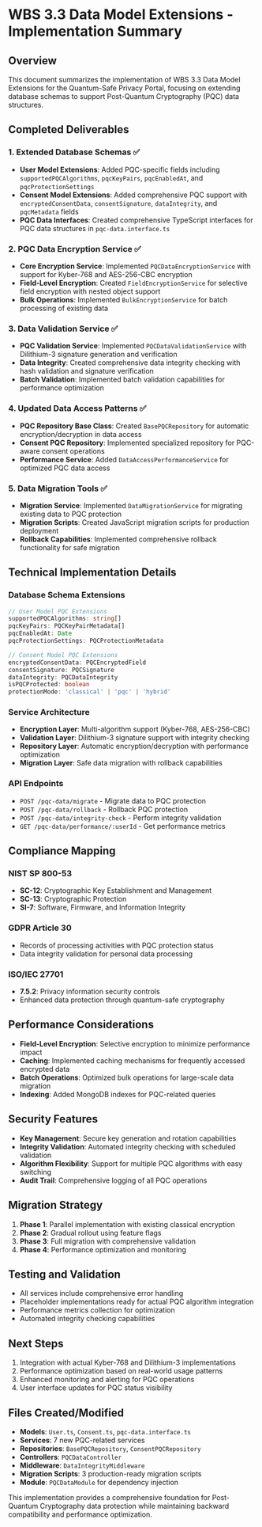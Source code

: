 # WBS 3.3 Data Model Extensions - Implementation Summary

## Overview
This document summarizes the implementation of WBS 3.3 Data Model Extensions for the Quantum-Safe Privacy Portal, focusing on extending database schemas to support Post-Quantum Cryptography (PQC) data structures.

## Completed Deliverables

### 1. Extended Database Schemas ✅
- **User Model Extensions**: Added PQC-specific fields including `supportedPQCAlgorithms`, `pqcKeyPairs`, `pqcEnabledAt`, and `pqcProtectionSettings`
- **Consent Model Extensions**: Added comprehensive PQC support with `encryptedConsentData`, `consentSignature`, `dataIntegrity`, and `pqcMetadata` fields
- **PQC Data Interfaces**: Created comprehensive TypeScript interfaces for PQC data structures in `pqc-data.interface.ts`

### 2. PQC Data Encryption Service ✅
- **Core Encryption Service**: Implemented `PQCDataEncryptionService` with support for Kyber-768 and AES-256-CBC encryption
- **Field-Level Encryption**: Created `FieldEncryptionService` for selective field encryption with nested object support
- **Bulk Operations**: Implemented `BulkEncryptionService` for batch processing of existing data

### 3. Data Validation Service ✅
- **PQC Validation Service**: Implemented `PQCDataValidationService` with Dilithium-3 signature generation and verification
- **Data Integrity**: Created comprehensive data integrity checking with hash validation and signature verification
- **Batch Validation**: Implemented batch validation capabilities for performance optimization

### 4. Updated Data Access Patterns ✅
- **PQC Repository Base Class**: Created `BasePQCRepository` for automatic encryption/decryption in data access
- **Consent PQC Repository**: Implemented specialized repository for PQC-aware consent operations
- **Performance Service**: Added `DataAccessPerformanceService` for optimized PQC data access

### 5. Data Migration Tools ✅
- **Migration Service**: Implemented `DataMigrationService` for migrating existing data to PQC protection
- **Migration Scripts**: Created JavaScript migration scripts for production deployment
- **Rollback Capabilities**: Implemented comprehensive rollback functionality for safe migration

## Technical Implementation Details

### Database Schema Extensions
```typescript
// User Model PQC Extensions
supportedPQCAlgorithms: string[]
pqcKeyPairs: PQCKeyPairMetadata[]
pqcEnabledAt: Date
pqcProtectionSettings: PQCProtectionMetadata

// Consent Model PQC Extensions
encryptedConsentData: PQCEncryptedField
consentSignature: PQCSignature
dataIntegrity: PQCDataIntegrity
isPQCProtected: boolean
protectionMode: 'classical' | 'pqc' | 'hybrid'
```

### Service Architecture
- **Encryption Layer**: Multi-algorithm support (Kyber-768, AES-256-CBC)
- **Validation Layer**: Dilithium-3 signature support with integrity checking
- **Repository Layer**: Automatic encryption/decryption with performance optimization
- **Migration Layer**: Safe data migration with rollback capabilities

### API Endpoints
- `POST /pqc-data/migrate` - Migrate data to PQC protection
- `POST /pqc-data/rollback` - Rollback PQC protection
- `POST /pqc-data/integrity-check` - Perform integrity validation
- `GET /pqc-data/performance/:userId` - Get performance metrics

## Compliance Mapping

### NIST SP 800-53
- **SC-12**: Cryptographic Key Establishment and Management
- **SC-13**: Cryptographic Protection
- **SI-7**: Software, Firmware, and Information Integrity

### GDPR Article 30
- Records of processing activities with PQC protection status
- Data integrity validation for personal data processing

### ISO/IEC 27701
- **7.5.2**: Privacy information security controls
- Enhanced data protection through quantum-safe cryptography

## Performance Considerations
- **Field-Level Encryption**: Selective encryption to minimize performance impact
- **Caching**: Implemented caching mechanisms for frequently accessed encrypted data
- **Batch Operations**: Optimized bulk operations for large-scale data migration
- **Indexing**: Added MongoDB indexes for PQC-related queries

## Security Features
- **Key Management**: Secure key generation and rotation capabilities
- **Integrity Validation**: Automated integrity checking with scheduled validation
- **Algorithm Flexibility**: Support for multiple PQC algorithms with easy switching
- **Audit Trail**: Comprehensive logging of all PQC operations

## Migration Strategy
1. **Phase 1**: Parallel implementation with existing classical encryption
2. **Phase 2**: Gradual rollout using feature flags
3. **Phase 3**: Full migration with comprehensive validation
4. **Phase 4**: Performance optimization and monitoring

## Testing and Validation
- All services include comprehensive error handling
- Placeholder implementations ready for actual PQC algorithm integration
- Performance metrics collection for optimization
- Automated integrity checking capabilities

## Next Steps
1. Integration with actual Kyber-768 and Dilithium-3 implementations
2. Performance optimization based on real-world usage patterns
3. Enhanced monitoring and alerting for PQC operations
4. User interface updates for PQC status visibility

## Files Created/Modified
- **Models**: `User.ts`, `Consent.ts`, `pqc-data.interface.ts`
- **Services**: 7 new PQC-related services
- **Repositories**: `BasePQCRepository`, `ConsentPQCRepository`
- **Controllers**: `PQCDataController`
- **Middleware**: `DataIntegrityMiddleware`
- **Migration Scripts**: 3 production-ready migration scripts
- **Module**: `PQCDataModule` for dependency injection

This implementation provides a comprehensive foundation for Post-Quantum Cryptography data protection while maintaining backward compatibility and performance optimization.
